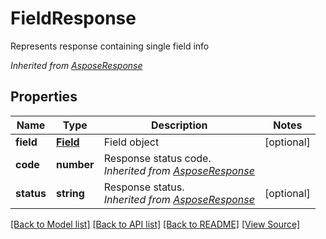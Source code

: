﻿# FieldResponse
Represents response containing single field info

*Inherited from [AsposeResponse](AsposeResponse.md)*
## Properties
Name | Type | Description | Notes
------------ | ------------- | ------------- | -------------
**field** | [**Field**](Field.md) | Field object | [optional]
**code** | **number** | Response status code.<br />*Inherited from [AsposeResponse](AsposeResponse.md)* | 
**status** | **string** | Response status.<br />*Inherited from [AsposeResponse](AsposeResponse.md)* | [optional]

[[Back to Model list]](../README.md#documentation-for-models) [[Back to API list]](../README.md#documentation-for-api-endpoints) [[Back to README]](../README.md) [[View Source]](../src/models/fieldResponse.ts)

